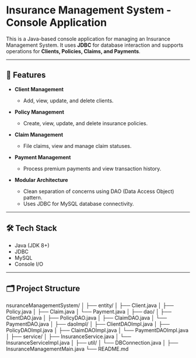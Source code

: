 # Insurance Management System - Console Application

This is a Java-based console application for managing an Insurance Management System. It uses **JDBC** for database interaction and supports operations for **Clients, Policies, Claims, and Payments**.

---

## 📌 Features

- **Client Management**
  - Add, view, update, and delete clients.
  
- **Policy Management**
  - Create, view, update, and delete insurance policies.
  
- **Claim Management**
  - File claims, view and manage claim statuses.
  
- **Payment Management**
  - Process premium payments and view transaction history.

- **Modular Architecture**
  - Clean separation of concerns using DAO (Data Access Object) pattern.
  - Uses JDBC for MySQL database connectivity.

---

## 🛠️ Tech Stack

- Java (JDK 8+)
- JDBC
- MySQL
- Console I/O

---

## 🗂️ Project Structure


nsuranceManagementSystem/ │ ├── entity/ │ ├── Client.java │ ├── Policy.java │ ├── Claim.java │ └── Payment.java │ ├── dao/ │ ├── ClientDAO.java │ ├── PolicyDAO.java │ ├── ClaimDAO.java │ └── PaymentDAO.java │ ├── daoImpl/ │ ├── ClientDAOImpl.java │ ├── PolicyDAOImpl.java │ ├── ClaimDAOImpl.java │ └── PaymentDAOImpl.java │ ├── service/ │ ├── InsuranceService.java │ └── InsuranceServiceImpl.java │ ├── util/ │ └── DBConnection.java │ ├── InsuranceManagementMain.java └── README.md



